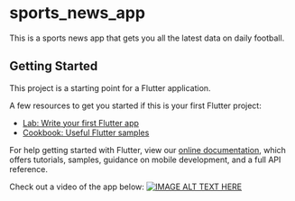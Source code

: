 # sports_news_app

This is a sports news app that gets you all the latest data on daily football.

## Getting Started

This project is a starting point for a Flutter application.

A few resources to get you started if this is your first Flutter project:

- [Lab: Write your first Flutter app](https://flutter.dev/docs/get-started/codelab)
- [Cookbook: Useful Flutter samples](https://flutter.dev/docs/cookbook)

For help getting started with Flutter, view our
[online documentation](https://flutter.dev/docs), which offers tutorials,
samples, guidance on mobile development, and a full API reference.

Check out a video of the app below:
[![IMAGE ALT TEXT HERE](https://img.youtube.com/vi/7GlYjPHcMKw/0.jpg)](https://www.youtube.com/watch?v=7GlYjPHcMKw)